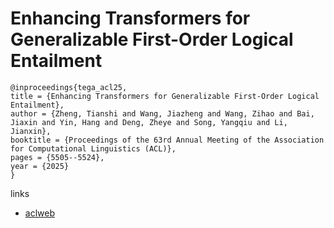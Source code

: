 # Enhancing Transformers for Generalizable First-Order Logical Entailment

```
@inproceedings{tega_acl25,
title = {Enhancing Transformers for Generalizable First-Order Logical Entailment},
author = {Zheng, Tianshi and Wang, Jiazheng and Wang, Zihao and Bai, Jiaxin and Yin, Hang and Deng, Zheye and Song, Yangqiu and Li, Jianxin},
booktitle = {Proceedings of the 63rd Annual Meeting of the Association for Computational Linguistics (ACL)},
pages = {5505--5524},
year = {2025}
}
```

links
- [aclweb](https://aclanthology.org/2025.acl-long.274/)
